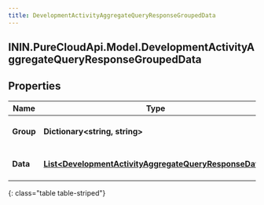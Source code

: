 ```yaml
---
title: DevelopmentActivityAggregateQueryResponseGroupedData
---
```

## ININ.PureCloudApi.Model.DevelopmentActivityAggregateQueryResponseGroupedData

## Properties

|Name | Type | Description | Notes|
|------------ | ------------- | ------------- | -------------|
| **Group** | **Dictionary&lt;string, string&gt;** | The group values for this data | [optional] |
| **Data** | [**List&lt;DevelopmentActivityAggregateQueryResponseData&gt;**](DevelopmentActivityAggregateQueryResponseData.html) | The metrics in this group | [optional] |
{: class="table table-striped"}


